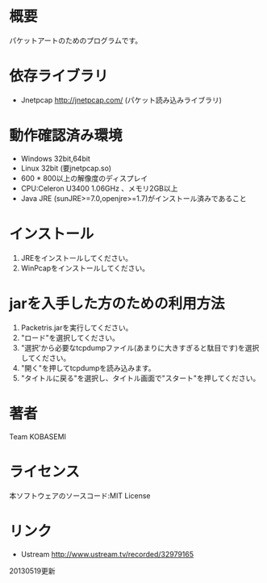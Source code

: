 
概要
=========
パケットアートのためのプログラムです。

依存ライブラリ
=========
* Jnetpcap <http://jnetpcap.com/> (パケット読み込みライブラリ)

動作確認済み環境
=========
* Windows 32bit,64bit
* Linux 32bit (要jnetpcap.so)
* 600 * 800以上の解像度のディスプレイ
* CPU:Celeron U3400 1.06GHz 、メモリ2GB以上
* Java JRE (sunJRE>=7.0,openjre>=1.7)がインストール済みであること

インストール
=========
1. JREをインストールしてください。
1. WinPcapをインストールしてください。

jarを入手した方のための利用方法
=========
1. Packetris.jarを実行してください。
1. "ロード"を選択してください。
1. "選択'から必要なtcpdumpファイル(あまりに大きすぎると駄目です)を選択してください。
1. "開く"を押してtcpdumpを読み込みます。
1. "タイトルに戻る"を選択し、タイトル画面で"スタート"を押してください。

著者
=========
Team KOBASEMI

ライセンス
=========
本ソフトウェアのソースコード:MIT License

リンク
=========
* Ustream <http://www.ustream.tv/recorded/32979165>

20130519更新
